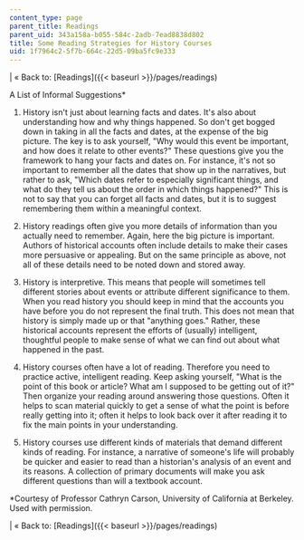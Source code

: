 ```yaml
---
content_type: page
parent_title: Readings
parent_uid: 343a158a-b055-584c-2adb-7ead8838d802
title: Some Reading Strategies for History Courses
uid: 1f7964c2-5f7b-664c-22d5-09ba5fc9e333
---
```


| « Back to: [Readings]({{< baseurl >}}/pages/readings) 

A List of Informal Suggestions\*

1.  History isn't just about learning facts and dates. It's also about understanding how and why things happened. So don't get bogged down in taking in all the facts and dates, at the expense of the big picture. The key is to ask yourself, "Why would this event be important, and how does it relate to other events?" These questions give you the framework to hang your facts and dates on. For instance, it's not so important to remember all the dates that show up in the narratives, but rather to ask, "Which dates refer to especially significant things, and what do they tell us about the order in which things happened?" This is not to say that you can forget all facts and dates, but it is to suggest remembering them within a meaningful context.
  
3.  History readings often give you more details of information than you actually need to remember. Again, here the big picture is important. Authors of historical accounts often include details to make their cases more persuasive or appealing. But on the same principle as above, not all of these details need to be noted down and stored away.
  
5.  History is interpretive. This means that people will sometimes tell different stories about events or attribute different significance to them. When you read history you should keep in mind that the accounts you have before you do not represent the final truth. This does not mean that history is simply made up or that "anything goes." Rather, these historical accounts represent the efforts of (usually) intelligent, thoughtful people to make sense of what we can find out about what happened in the past.
  
7.  History courses often have a lot of reading. Therefore you need to practice active, intelligent reading. Keep asking yourself, "What is the point of this book or article? What am I supposed to be getting out of it?" Then organize your reading around answering those questions. Often it helps to scan material quickly to get a sense of what the point is before really getting into it; often it helps to look back over it after reading it to fix the main points in your understanding.
  
9.  History courses use different kinds of materials that demand different kinds of reading. For instance, a narrative of someone's life will probably be quicker and easier to read than a historian's analysis of an event and its reasons. A collection of primary documents will make you ask different questions than will a textbook account.

\*Courtesy of Professor Cathryn Carson, University of California at Berkeley. Used with permission.

| « Back to: [Readings]({{< baseurl >}}/pages/readings)